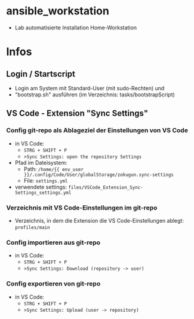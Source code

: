 # ansible_workstation
- Lab automatisierte Installation Home-Workstation

# Infos
## Login / Startscript
- Login am System mit Standard-User (mit sudo-Rechten) und
- "bootstrap.sh" ausführen (im Verzeichnis: tasks/bootstrapScript)
## VS Code - Extension "Sync Settings"
### Config git-repo als Ablageziel der Einstellungen von VS Code
- in VS Code:
  - `STRG + SHIFT + P`
  - `>Sync Settings: open the repository Settings`
- Pfad im Dateisystem:
  - Path: `/home/{{ env_user }}/.config/Code/User/globalStorage/zokugun.sync-settings`
  - File: `settings.yml`
- verwendete settings: `files/VSCode_Extension_Sync-Settings_settings.yml`
### Verzeichnis mit VS Code-Einstellungen im git-repo
- Verzeichnis, in dem die Extension die VS Code-Einstellungen ablegt: `profiles/main`
### Config importieren aus git-repo
- in VS Code:
  - `STRG + SHIFT + P`
  - `>Sync Settings: Download (repository -> user)`
### Config exportieren von git-repo
- in VS Code:
  - `STRG + SHIFT + P`
  - `>Sync Settings: Upload (user -> repository)`
